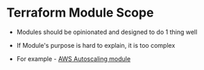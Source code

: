 # Terraform Module Scope
- Modules should be opinionated and designed to do 1 thing well
- If Module's purpose is hard to explain, it is too complex

- For example - [AWS Autoscaling module](https://registry.terraform.io/modules/terraform-aws-modules/autoscaling/aws/latest)

